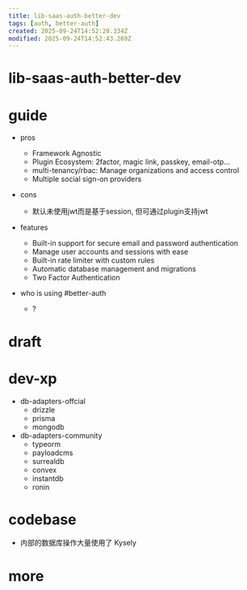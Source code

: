 ```yaml
---
title: lib-saas-auth-better-dev
tags: [auth, better-auth]
created: 2025-09-24T14:52:28.334Z
modified: 2025-09-24T14:52:43.269Z
---
```


# lib-saas-auth-better-dev

# guide
- pros
  - Framework Agnostic
  - Plugin Ecosystem: 2factor, magic link, passkey, email-otp...
  - multi-tenancy/rbac: Manage organizations and access control
  - Multiple social sign-on providers

- cons
  - 默认未使用jwt而是基于session, 但可通过plugin支持jwt

- features
  - Built-in support for secure email and password authentication
  - Manage user accounts and sessions with ease
  - Built-in rate limiter with custom rules
  - Automatic database management and migrations
  - Two Factor Authentication

- who is using #better-auth
  - ?
# draft

# dev-xp

- db-adapters-offcial
  - drizzle
  - prisma
  - mongodb
- db-adapters-community
  - typeorm
  - payloadcms
  - surrealdb
  - convex
  - instantdb
  - ronin
# codebase
- 内部的数据库操作大量使用了 Kysely
# more
